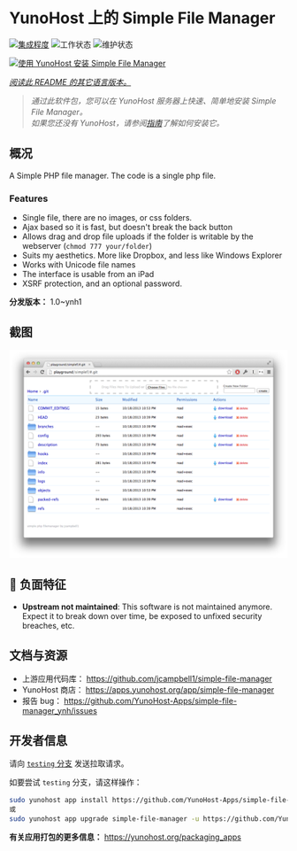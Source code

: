 <!--
注意：此 README 由 <https://github.com/YunoHost/apps/tree/master/tools/readme_generator> 自动生成
请勿手动编辑。
-->

# YunoHost 上的 Simple File Manager

[![集成程度](https://dash.yunohost.org/integration/simple-file-manager.svg)](https://dash.yunohost.org/appci/app/simple-file-manager) ![工作状态](https://ci-apps.yunohost.org/ci/badges/simple-file-manager.status.svg) ![维护状态](https://ci-apps.yunohost.org/ci/badges/simple-file-manager.maintain.svg)

[![使用 YunoHost 安装 Simple File Manager](https://install-app.yunohost.org/install-with-yunohost.svg)](https://install-app.yunohost.org/?app=simple-file-manager)

*[阅读此 README 的其它语言版本。](./ALL_README.md)*

> *通过此软件包，您可以在 YunoHost 服务器上快速、简单地安装 Simple File Manager。*  
> *如果您还没有 YunoHost，请参阅[指南](https://yunohost.org/install)了解如何安装它。*

## 概况

A Simple PHP file manager. The code is a single php file.  

### Features

- Single file, there are no images, or css folders.  
- Ajax based so it is fast, but doesn't break the back button
- Allows drag and drop file uploads if the folder is writable by the webserver (`chmod 777 your/folder`)
- Suits my aesthetics.  More like Dropbox, and less like Windows Explorer
- Works with Unicode file names
- The interface is usable from an iPad
- XSRF protection, and an optional password.

**分发版本：** 1.0~ynh1

## 截图

![Simple File Manager 的截图](./doc/screenshots/screenshot.png)

## :red_circle: 负面特征

- **Upstream not maintained**: This software is not maintained anymore. Expect it to break down over time, be exposed to unfixed security breaches, etc.

## 文档与资源

- 上游应用代码库： <https://github.com/jcampbell1/simple-file-manager>
- YunoHost 商店： <https://apps.yunohost.org/app/simple-file-manager>
- 报告 bug： <https://github.com/YunoHost-Apps/simple-file-manager_ynh/issues>

## 开发者信息

请向 [`testing` 分支](https://github.com/YunoHost-Apps/simple-file-manager_ynh/tree/testing) 发送拉取请求。

如要尝试 `testing` 分支，请这样操作：

```bash
sudo yunohost app install https://github.com/YunoHost-Apps/simple-file-manager_ynh/tree/testing --debug
或
sudo yunohost app upgrade simple-file-manager -u https://github.com/YunoHost-Apps/simple-file-manager_ynh/tree/testing --debug
```

**有关应用打包的更多信息：** <https://yunohost.org/packaging_apps>
